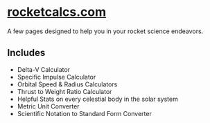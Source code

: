 # [rocketcalcs.com](https://rocketcalcs.com)
A few pages designed to help you in your rocket science endeavors.

## Includes
* Delta-V Calculator
* Specific Impulse Calculator
* Orbital Speed & Radius Calculators
* Thrust to Weight Ratio Calculator
* Helpful Stats on every celestial body in the solar system
* Metric Unit Converter
* Scientific Notation to Standard Form Converter
